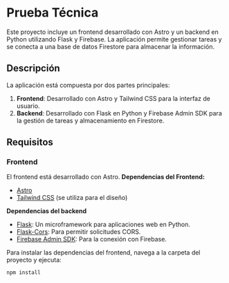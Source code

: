 # Prueba Técnica

Este proyecto incluye un frontend desarrollado con Astro y un backend en Python utilizando Flask y Firebase. La aplicación permite gestionar tareas y se conecta a una base de datos Firestore para almacenar la información.

## Descripción

La aplicación está compuesta por dos partes principales:

1. **Frontend**: Desarrollado con Astro y Tailwind CSS para la interfaz de usuario.
2. **Backend**: Desarrollado con Flask en Python y Firebase Admin SDK para la gestión de tareas y almacenamiento en Firestore.

## Requisitos

### Frontend

El frontend está desarrollado con Astro.
**Dependencias del Frontend:**
- [Astro](https://astro.build/)
- [Tailwind CSS](https://tailwindcss.com/) (se utiliza para el diseño)

**Dependencias del backend**
- [Flask](https://flask.palletsprojects.com/en/2.2.x/): Un microframework para aplicaciones web en Python.
- [Flask-Cors](https://flask-cors.readthedocs.io/en/latest/): Para permitir solicitudes CORS.
- [Firebase Admin SDK](https://firebase.google.com/docs/admin/setup): Para la conexión con Firebase.

Para instalar las dependencias del frontend, navega a la carpeta del proyecto y ejecuta:

```bash
npm install
